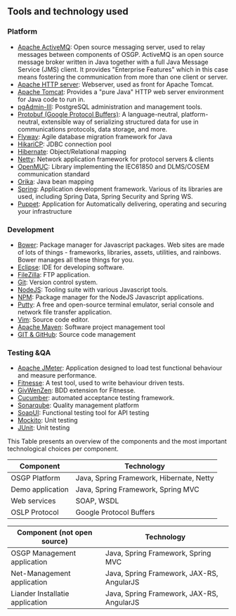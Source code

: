 ## Tools and technology used

### Platform

- [Apache ActiveMQ](http://activemq.apache.org/): Open source messaging server, used to relay messages between components of OSGP. ActiveMQ is an open source message broker written in Java together with a full Java Message Service (JMS) client. It provides "Enterprise Features" which in this case means fostering the communication from more than one client or server.
- [Apache HTTP server](http://httpd.apache.org/): Webserver, used as front for Apache Tomcat.
- [Apache Tomcat](http://tomcat.apache.org/): Provides a "pure Java" HTTP web server environment for Java code to run in.
- [pgAdmin-III](http://www.pgadmin.org/): PostgreSQL administration and management tools.
- [Protobuf (Google Protocol Buffers)](https://github.com/google/protobuf/): A language-neutral, platform-neutral, extensible way of serializing structured data for use in communications protocols, data storage, and more.
- [Flyway](https://flywaydb.org/): Agile database migration framework for Java
- [HikariCP](https://brettwooldridge.github.io/HikariCP/): JDBC connection pool
- [Hibernate](http://hibernate.org/): Object/Relational mapping
- [Netty](http://netty.io/): Network application framework for protocol servers & clients
- [OpenMUC](https://www.openmuc.org/): Library implementing the IEC61850 and DLMS/COSEM communication  standard
- [Orika](http://orika-mapper.github.io/orika-docs/intro.html): Java bean mapping
- [Spring](https://spring.io/): Application development framework. Various of its libraries are used, including Spring Data, Spring Security and Spring WS.
- [Puppet](https://puppet.com/): Application for Automatically delivering, operating and securing your infrastructure 

### Development

- [Bower](http://bower.io/): Package manager for Javascript packages. Web sites are made of lots of things - frameworks, libraries, assets, utilities, and rainbows. Bower manages all these things for you.
- [Eclipse](https://eclipse.org/): IDE for developing software.
- [FileZilla](https://filezilla-project.org/): FTP application.
- [Git](https://git-scm.com/): Version control system.
- [NodeJS](https://nodejs.org/): Tooling suite with various Javascript tools.
- [NPM](https://www.npmjs.com/): Package manager for the NodeJS Javascript applications.
- [Putty](http://www.chiark.greenend.org.uk/~sgtatham/putty/): A free and open-source terminal emulator, serial console and network file transfer application.
- [Vim](http://www.vim.org/): Source code editor.
- [Apache Maven](https://maven.apache.org/): Software project management tool
- [GIT & GitHub](https://github.com/osgp): Source code management


### Testing &QA

- [Apache JMeter](http://jmeter.apache.org/): Application designed to load test functional behaviour and measure performance.
- [Fitnesse](http://www.fitnesse.org/): A test tool, used to write behaviour driven tests.
- [GivWenZen](https://github.com/weswilliams/GivWenZen): BDD extension for Fitnesse.
- [Cucumber](https://cucumber.io/): automated acceptance testing framework.
- [Sonarqube](http://www.sonarqube.org/): Quality management platform
- [SoapUI](https://www.soapui.org/): Functional testing tool for API testing
- [Mockito](http://mockito.org/): Unit testing
- [JUnit](http://junit.org/): Unit testing

This Table presents an overview of the components and the most important technological choices per component.

| **Component** | **Technology** |
| --- | --- |
| OSGP Platform | Java, Spring Framework, Hibernate, Netty |
| Demo application | Java, Spring Framework, Spring MVC |
| Web services | SOAP, WSDL |
| OSLP Protocol | Google Protocol Buffers |


| **Component (not open source)** | **Technology** |
| --- | --- |
| OSGP Management application | Java, Spring Framework, Spring MVC |
| Net-Management application | Java, Spring Framework, JAX-RS, AngularJS |
| Liander Installatie application | Java, Spring Framework, JAX-RS, AngularJS |